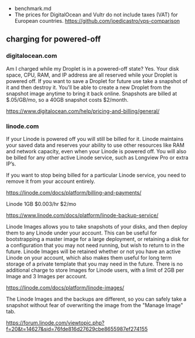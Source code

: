 - benchmark.md
- The prices for DigitalOcean and Vultr do not include taxes (VAT) for European countries. https://github.com/joedicastro/vps-comparison

## charging for powered-off

### digitalocean.com

Am I charged while my Droplet is in a powered-off state?
Yes. Your disk space, CPU, RAM, and IP address are all reserved while your Droplet is powered off. If you want to save a Droplet for future use take a snapshot of it and then destroy it. You'll be able to create a new Droplet from the snapshot image anytime to bring it back online. Snapshots are billed at $.05/GB/mo, so a 40GB snapshot costs $2/month.

https://www.digitalocean.com/help/pricing-and-billing/general/

### linode.com

If your Linode is powered off you will still be billed for it. Linode maintains your saved data and reserves your ability to use other resources like RAM and network capacity, even when your Linode is powered off. You will also be billed for any other active Linode service, such as Longview Pro or extra IP’s.

If you want to stop being billed for a particular Linode service, you need to remove it from your account entirely.

https://linode.com/docs/platform/billing-and-payments/

Linode 1GB	$0.003/hr	$2/mo

https://www.linode.com/docs/platform/linode-backup-service/

Linode Images allows you to take snapshots of your disks, and then deploy them to any Linode under your account. This can be useful for bootstrapping a master image for a large deployment, or retaining a disk for a configuration that you may not need running, but wish to return to in the future. Linode Images will be retained whether or not you have an active Linode on your account, which also makes them useful for long term storage of a private template that you may need in the future. There is no additional charge to store Images for Linode users, with a limit of 2GB per Image and 3 Images per account.

https://linode.com/docs/platform/linode-images/

The Linode Images and the backups are different, so you can safely take a snapshot without fear of overwriting the image from the "Manage Image" tab.

https://forum.linode.com/viewtopic.php?f=20&t=14627&sid=76fde816d27629cbe8655987ef274155
